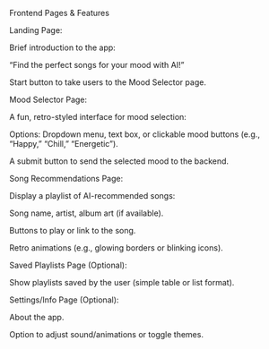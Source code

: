 Frontend Pages & Features

Landing Page:

Brief introduction to the app:

“Find the perfect songs for your mood with AI!”

Start button to take users to the Mood Selector page.

Mood Selector Page:

A fun, retro-styled interface for mood selection:

Options: Dropdown menu, text box, or clickable mood buttons (e.g., “Happy,” “Chill,” “Energetic”).

A submit button to send the selected mood to the backend.

Song Recommendations Page:

Display a playlist of AI-recommended songs:

Song name, artist, album art (if available).

Buttons to play or link to the song.

Retro animations (e.g., glowing borders or blinking icons).

Saved Playlists Page (Optional):

Show playlists saved by the user (simple table or list format).

Settings/Info Page (Optional):

About the app.

Option to adjust sound/animations or toggle themes.
